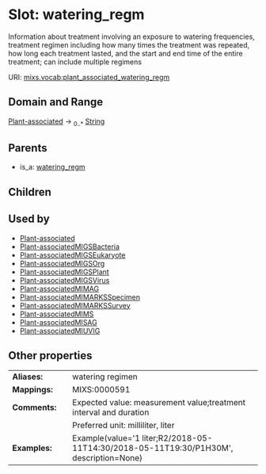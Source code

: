 
# Slot: watering_regm


Information about treatment involving an exposure to watering frequencies, treatment regimen including how many times the treatment was repeated, how long each treatment lasted, and the start and end time of the entire treatment; can include multiple regimens

URI: [mixs.vocab:plant_associated_watering_regm](https://w3id.org/mixs/vocab/plant_associated_watering_regm)


## Domain and Range

[Plant-associated](Plant-associated.md) &#8594;  <sub>0..\*</sub> [String](types/String.md)

## Parents

 *  is_a: [watering_regm](watering_regm.md)

## Children


## Used by

 * [Plant-associated](Plant-associated.md)
 * [Plant-associatedMIGSBacteria](Plant-associatedMIGSBacteria.md)
 * [Plant-associatedMIGSEukaryote](Plant-associatedMIGSEukaryote.md)
 * [Plant-associatedMIGSOrg](Plant-associatedMIGSOrg.md)
 * [Plant-associatedMIGSPlant](Plant-associatedMIGSPlant.md)
 * [Plant-associatedMIGSVirus](Plant-associatedMIGSVirus.md)
 * [Plant-associatedMIMAG](Plant-associatedMIMAG.md)
 * [Plant-associatedMIMARKSSpecimen](Plant-associatedMIMARKSSpecimen.md)
 * [Plant-associatedMIMARKSSurvey](Plant-associatedMIMARKSSurvey.md)
 * [Plant-associatedMIMS](Plant-associatedMIMS.md)
 * [Plant-associatedMISAG](Plant-associatedMISAG.md)
 * [Plant-associatedMIUVIG](Plant-associatedMIUVIG.md)

## Other properties

|  |  |  |
| --- | --- | --- |
| **Aliases:** | | watering regimen |
| **Mappings:** | | MIXS:0000591 |
| **Comments:** | | Expected value: measurement value;treatment interval and duration |
|  | | Preferred unit: milliliter, liter |
| **Examples:** | | Example(value='1 liter;R2/2018-05-11T14:30/2018-05-11T19:30/P1H30M', description=None) |

